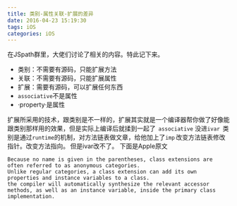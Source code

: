 ```yaml
---
title: 类别-属性关联-扩展的差异
date: 2016-04-23 15:19:30
tags: iOS
categories: iOS
---
```

在JSpath群里，大佬们讨论了相关的内容。特此记下来。

- 类别：不需要有源码，只能扩展方法  
- 关联：不需要有源码，只能扩展属性  
- 扩展：需要有源码，可以扩展任何东西  
- `associative`不是属性  
- ·property·是属性  

扩展所采用的技术，跟类别是不一样的，扩展其实就是一个编译器帮你做了好像能跟类别那样用的效果，但是实际上编译后就揉到一起了  
`associative` 没进`ivar`  
类别是通过`runtime`的机制，对方法链表做文章，给他加上了`imp` 改变方法链表修改指针。改变方法指向。 但是ivar改不了。 
下面是Apple原文
```
Because no name is given in the parentheses, class extensions are often referred to as anonymous categories.  
Unlike regular categories, a class extension can add its own properties and instance variables to a class.  
the compiler will automatically synthesize the relevant accessor methods, as well as an instance variable, inside the primary class implementation. 

```